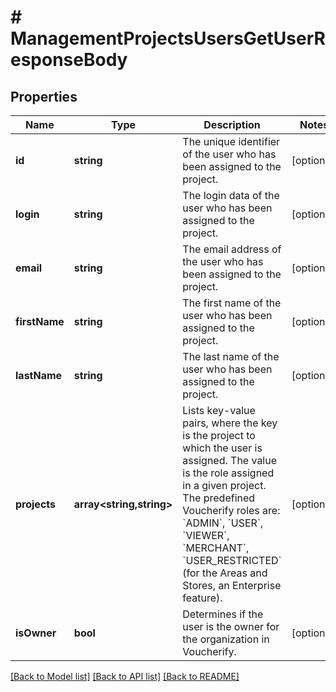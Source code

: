 # # ManagementProjectsUsersGetUserResponseBody

## Properties

Name | Type | Description | Notes
------------ | ------------- | ------------- | -------------
**id** | **string** | The unique identifier of the user who has been assigned to the project. | [optional]
**login** | **string** | The login data of the user who has been assigned to the project. | [optional]
**email** | **string** | The email address of the user who has been assigned to the project. | [optional]
**firstName** | **string** | The first name of the user who has been assigned to the project. | [optional]
**lastName** | **string** | The last name of the user who has been assigned to the project. | [optional]
**projects** | **array<string,string>** | Lists key-value pairs, where the key is the project to which the user is assigned. The value is the role assigned in a given project. The predefined Voucherify roles are: &#x60;ADMIN&#x60;, &#x60;USER&#x60;, &#x60;VIEWER&#x60;, &#x60;MERCHANT&#x60;, &#x60;USER_RESTRICTED&#x60; (for the Areas and Stores, an Enterprise feature). | [optional]
**isOwner** | **bool** | Determines if the user is the owner for the organization in Voucherify. | [optional]

[[Back to Model list]](../../README.md#models) [[Back to API list]](../../README.md#endpoints) [[Back to README]](../../README.md)
